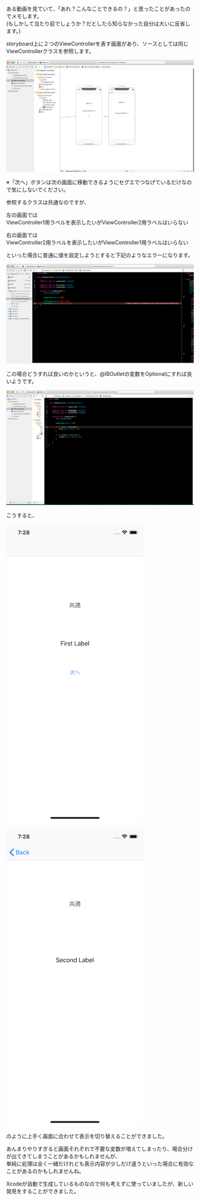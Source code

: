 ある動画を見ていて、「あれ？こんなことできるの？」と思ったことがあったのでメモします。  
(もしかして当たり前でしょうか？だとしたら知らなかった自分は大いに反省します。)  
  
storyboard上に２つのViewControllerを表す画面があり、ソースとしては同じViewControllerクラスを参照します。  
  
![1.png](/image/abd363d9-24d8-3c82-207f-172e0b68ea4a.png)  
  
※「次へ」ボタンは次の画面に移動できるようにセグエでつなげているだけなので気にしないでください。  
  
  
参照するクラスは共通なのですが、  
  
左の画面では　  
ViewController1用ラベルを表示したいがViewController2用ラベルはいらない  
  
右の画面では  
ViewController2用ラベルを表示したいがViewController1用ラベルはいらない  
  
といった場合に普通に値を設定しようとすると下記のようなエラーになります。  
  
![2.png](/image/0147956e-cdf2-b961-80b0-37f98e084754.png)  
  
  
この場合どうすれば良いのかというと、@IBOutletの変数をOptionalにすれば良いようです。  
  
![スクリーンショット 2018-05-19 7.28.01（2）.png](/image/3a1a0d51-29bd-1d31-058b-779e53784c05.png)  
  
こうすると、  
  
![Simulator Screen Shot - iPhone X - 2018-05-19 at 07.28.25.png](/image/f2094260-436f-269a-0f31-0e3145bdd54c.png)  
  
![Simulator Screen Shot - iPhone X - 2018-05-19 at 07.28.30 2.png](/image/d11eacd9-ad1f-58c9-9ffa-a7da89cdc290.png)  
  
のように上手く画面に合わせて表示を切り替えることができました。  
  
  
あんまりやりすぎると画面それぞれで不要な変数が増えてしまったり、場合分けが出てきてしまうことがあるかもしれませんが、  
単純に処理は全く一緒だけれども表示内容が少しだけ違うといった場合に有効なことがあるのかもしれませんね。  
  
  
Xcodeが自動で生成しているものなので何も考えずに使っていましたが、新しい発見をすることができました。  
  
  
